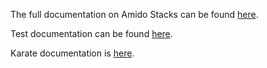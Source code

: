 The full documentation on Amido Stacks can be found [here](https://amido.github.io/stacks/).

Test documentation can be found [here](https://amido.github.io/stacks/docs/workloads/azure/backend/java/testing_java).

Karate documentation is [here](https://amido.github.io/stacks/docs/workloads/azure/backend/java/execute_karate_api_tests).